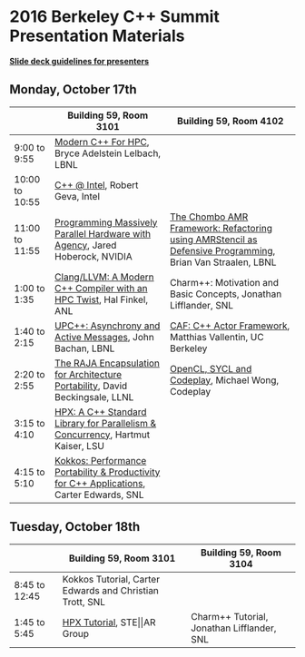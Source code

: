 # 2016 Berkeley C++ Summit Presentation Materials

**[Slide deck guidelines for presenters](https://github.com/brycelelbach/2016_berkeley_cpp_summit_presentations/blob/master/SLIDE_DECK_GUIDELINES.md)**

## Monday, October 17th

|                | Building 59, Room 3101                                                                       | Building 59, Room 4102                                                                                        | 
|----------------|----------------------------------------------------------------------------------------------|---------------------------------------------------------------------------------------------------------------|
| 9:00 to 9:55   | [Modern C++ For HPC][], Bryce Adelstein Lelbach, LBNL                                        |                                                                                                               |
| 10:00 to 10:55 | [C++ @ Intel][], Robert Geva, Intel                                                          |                                                                                                               |
| 11:00 to 11:55 | [Programming Massively Parallel Hardware with Agency][], Jared Hoberock, NVIDIA              | [The Chombo AMR Framework: Refactoring using AMRStencil as Defensive Programming][], Brian Van Straalen, LBNL |
| 1:00 to 1:35   | [Clang/LLVM: A Modern C++ Compiler with an HPC Twist][], Hal Finkel, ANL                     | Charm++: Motivation and Basic Concepts, Jonathan Lifflander, SNL                                              |
| 1:40 to 2:15   | [UPC++: Asynchrony and Active Messages][], John Bachan, LBNL                                 | [CAF: C++ Actor Framework][], Matthias Vallentin, UC Berkeley                                                 |
| 2:20 to 2:55   | [The RAJA Encapsulation for Architecture Portability][], David Beckingsale, LLNL             | [OpenCL, SYCL and Codeplay][], Michael Wong, Codeplay                                                         |
| 3:15 to 4:10   | [HPX: A C++ Standard Library for Parallelism & Concurrency][], Hartmut Kaiser, LSU           |                                                                                                               |
| 4:15 to 5:10   | [Kokkos: Performance Portability & Productivity for C++ Applications][], Carter Edwards, SNL |                                                                                                               |

## Tuesday, October 18th

|                | Building 59, Room 3101                                       | Building 59, Room 3104                                |
|----------------|--------------------------------------------------------------|-------------------------------------------------------|
| 8:45 to 12:45  | Kokkos Tutorial, Carter Edwards and Christian Trott, SNL |                                                           |
| 1:45 to 5:45   | [HPX Tutorial][], STE&#124;&#124;AR Group                | Charm++ Tutorial, Jonathan Lifflander, SNL                |

[Modern C++ For HPC]: https://github.com/brycelelbach/2016_berkeley_cpp_summit_presentations/raw/master/talks/modern_cpp_for_hpc.pdf
[C++ @ Intel]: https://github.com/brycelelbach/2016_berkeley_cpp_summit_presentations/raw/master/talks/cpp_at_intel.pdf
[Programming Massively Parallel Hardware with Agency]: https://github.com/brycelelbach/2016_berkeley_cpp_summit_presentations/raw/master/talks/programming_massively_parallel_hardware_with_agency.pdf
[The Chombo AMR Framework: Refactoring using AMRStencil as Defensive Programming]: https://github.com/brycelelbach/2016_berkeley_cpp_summit_presentations/raw/master/talks/the_chombo_amr_framework_refactoring_using_amrstencil_as_defensive_programming.pdf
[Clang/LLVM: A Modern C++ Compiler with an HPC Twist]: https://github.com/brycelelbach/2016_berkeley_cpp_summit_presentations/raw/master/talks/clang_llvm_a_modern_cpp_compiler_with_an_hpc_twist.pdf

[UPC++: Asynchrony and Active Messages]: https://github.com/brycelelbach/2016_berkeley_cpp_summit_presentations/raw/master/talks/upcpp_asynchrony_and_active_messages.pdf
[CAF: C++ Actor Framework]: https://github.com/brycelelbach/2016_berkeley_cpp_summit_presentations/raw/master/talks/caf_cpp_actor_framework.pdf
[The RAJA Encapsulation for Architecture Portability]: https://github.com/brycelelbach/2016_berkeley_cpp_summit_presentations/raw/master/talks/the_raja_encapsulation_for_architecture_portability.pdf
[OpenCL, SYCL and Codeplay]: https://github.com/brycelelbach/2016_berkeley_cpp_summit_presentations/raw/master/talks/opencl_sycl_and_codeplay.pdf
[HPX: A C++ Standard Library for Parallelism & Concurrency]: https://github.com/brycelelbach/2016_berkeley_cpp_summit_presentations/raw/master/talks/hpx_a_standard_library_for_parallelism_and_concurrency.pdf
[Kokkos: Performance Portability & Productivity for C++ Applications]: https://github.com/brycelelbach/2016_berkeley_cpp_summit_presentations/raw/master/talks/kokkos_performance_portability_and_productivity_for_cpp_applications.pdf

[HPX Tutorial]: https://github.com/STEllAR-GROUP/tutorials/tree/master/lbl2016
